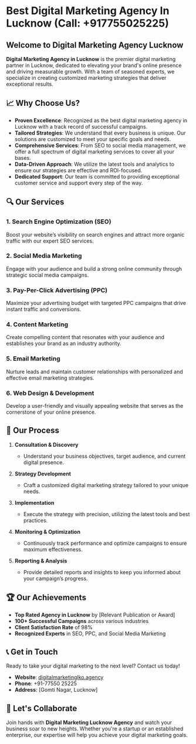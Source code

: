 # Best Digital Marketing Agency In Lucknow (Call: +917755025225)

## Welcome to Digital Marketing Agency Lucknow

**Digital Marketing Agency in Lucknow** is the premier digital marketing partner in Lucknow, dedicated to elevating your brand's online presence and driving measurable growth. With a team of seasoned experts, we specialize in creating customized marketing strategies that deliver exceptional results.

## 📈 Why Choose Us?

- **Proven Excellence**: Recognized as the best digital marketing agency in Lucknow with a track record of successful campaigns.
- **Tailored Strategies**: We understand that every business is unique. Our solutions are customized to meet your specific goals and needs.
- **Comprehensive Services**: From SEO to social media management, we offer a full spectrum of digital marketing services to cover all your bases.
- **Data-Driven Approach**: We utilize the latest tools and analytics to ensure our strategies are effective and ROI-focused.
- **Dedicated Support**: Our team is committed to providing exceptional customer service and support every step of the way.

## 🔍 Our Services

### 1. **Search Engine Optimization (SEO)**
Boost your website’s visibility on search engines and attract more organic traffic with our expert SEO services.

### 2. **Social Media Marketing**
Engage with your audience and build a strong online community through strategic social media campaigns.

### 3. **Pay-Per-Click Advertising (PPC)**
Maximize your advertising budget with targeted PPC campaigns that drive instant traffic and conversions.

### 4. **Content Marketing**
Create compelling content that resonates with your audience and establishes your brand as an industry authority.

### 5. **Email Marketing**
Nurture leads and maintain customer relationships with personalized and effective email marketing strategies.

### 6. **Web Design & Development**
Develop a user-friendly and visually appealing website that serves as the cornerstone of your online presence.

## 🚀 Our Process

1. **Consultation & Discovery**
   - Understand your business objectives, target audience, and current digital presence.
   
2. **Strategy Development**
   - Craft a customized digital marketing strategy tailored to your unique needs.
   
3. **Implementation**
   - Execute the strategy with precision, utilizing the latest tools and best practices.
   
4. **Monitoring & Optimization**
   - Continuously track performance and optimize campaigns to ensure maximum effectiveness.
   
5. **Reporting & Analysis**
   - Provide detailed reports and insights to keep you informed about your campaign’s progress.

## 🏆 Our Achievements

- **Top Rated Agency in Lucknow** by [Relevant Publication or Award]
- **100+ Successful Campaigns** across various industries
- **Client Satisfaction Rate** of 98%
- **Recognized Experts** in SEO, PPC, and Social Media Marketing

## 📞 Get in Touch

Ready to take your digital marketing to the next level? Contact us today!

- **Website**: [digitalmarketinglko.agency](https://digitalmarketinglko.agency)
- **Phone**: +91-77550 25225
- **Address**: [Gomti Nagar, Lucknow]

## 🤝 Let's Collaborate

Join hands with **Digital Marketing Lucknow Agency** and watch your business soar to new heights. Whether you're a startup or an established enterprise, our expertise will help you achieve your digital marketing goals.

